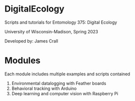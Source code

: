 # DigitalEcology

Scripts and tutorials for Entomology 375: Digital Ecology

University of Wisconsin-Madison, Spring 2023

Developed by: James Crall

# Modules
Each module includes multiple examples and scripts contained
1. Environmental datalogging with Feather boards
2. Behavioral tracking with Arduino
3. Deep learning and computer vision with Raspberry Pi

